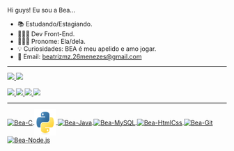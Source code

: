 Hi guys! Eu sou a Bea...

- 📚 Estudando/Estagiando.
- 👩🏻‍💻 Dev Front-End.
- 👩🏻‍💼 Pronome: Ela/dela.
- 💡 Curiosidades: BEA é meu apelido e amo jogar.
- 📧 Email: beatrizmz.26menezes@gmail.com

<div>
  <a href="https://github.com/beatrizmenezes1">
  <hr>
  <img height="150em" src="https://github-readme-stats.vercel.app/api?username=beatrizmenezes1&show_icons=true&theme=radical&include_all_commits=true&count_private=true"/>    
  <img height="150em" src="https://github-readme-stats.vercel.app/api/top-langs/?username=beatrizmenezes1&layout=compact&langs_count=7&theme=radical"/>
   <br>
   <br>
  <img height="200em" src="https://img.freepik.com/vetores-gratis/controle-numero-um-e-videogame-parede-de-tijolos-estilo-neon_24908-58767.jpg?size=338&ext=jpg"/>
  <img height="200em" src="https://i.redd.it/bnmm7jyh42s21.jpg"/>
  <img height="200em" src="https://media1.giphy.com/media/f8o4lUqu6Jm717Yxlt/200w.gif"/>
  <img height="200em" src="https://webcdn.hirezstudios.com/paladins/wp-content/uploads/2020/06/seris-512.gif"/>
</div>
  
  <hr>
  
<div style="display: inline_block">
  <img align= "center" alt= "Bea-C" height="60" width="50" src= "https://img.icons8.com/color/48/000000/c-programming.png" />
  <img align= "center" alt= "Bea-Python" height="60" width="50" src= "https://raw.githubusercontent.com/devicons/devicon/master/icons/python/python-original.svg" />
  <img align= "center" alt= "Bea-Java" height="60" width="70" src = "https://img.icons8.com/color/48/000000/java-coffee-cup-logo--v1.png"/>
  <img align= "center" alt= "Bea-MySQL" height="70" width="80" src= "https://img.icons8.com/color/48/000000/mysql-logo.png" />
  <img align= "center" alt= "Bea-HtmlCss" height="60" width="80" src= "https://upload.wikimedia.org/wikipedia/commons/thumb/1/10/CSS3_and_HTML5_logos_and_wordmarks.svg/1280px-CSS3_and_HTML5_logos_and_wordmarks.svg.png" />
  <img align= "center" alt= "Bea-Git" height="60" width="70" src = "https://img.icons8.com/color/48/000000/git.png"/>
  <img align= "center" alt= "Bea-Node.js" height="80" width="80" src = "https://img.icons8.com/color/48/000000/nodejs.png"/>
</div>





